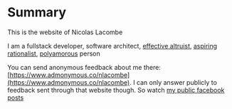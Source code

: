 # Summary
This is the website of Nicolas Lacombe

I am a fullstack developer, software architect,
[effective altruist](https://www.effectivealtruism.org/),
[aspiring rationalist](https://www.lesswrong.com/about),
[polyamorous](https://www.morethantwo.com/polyamory.html) person

You can send anonymous feedback about me there: [https://www.admonymous.co/nlacombe](https://www.admonymous.co/nlacombe).
I can only answer publicly to feedback sent through that website though. So watch [my public facebook posts](https://www.facebook.com/nlacombe42)
